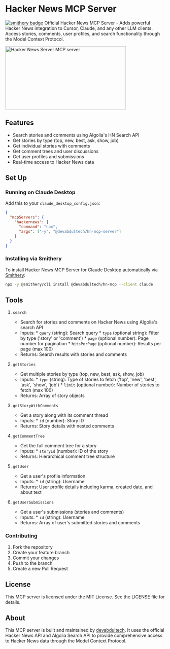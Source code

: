 # Hacker News MCP Server

[![smithery badge](https://smithery.ai/badge/@devabdultech/hn-mcp)](https://smithery.ai/server/@devabdultech/hn-mcp)
Official Hacker News MCP Server - Adds powerful Hacker News integration to Cursor, Claude, and any other LLM clients. Access stories, comments, user profiles, and search functionality through the Model Context Protocol.

<a href="https://glama.ai/mcp/servers/73uji99mwg">
  <img width="380" height="200" src="https://glama.ai/mcp/servers/73uji99mwg/badge" alt="Hacker News Server MCP server" />
</a>

## Features

- Search stories and comments using Algolia's HN Search API
- Get stories by type (top, new, best, ask, show, job)
- Get individual stories with comments
- Get comment trees and user discussions
- Get user profiles and submissions
- Real-time access to Hacker News data

## Set Up

### Running on Claude Desktop

Add this to your `claude_desktop_config.json`:

```json
{
  "mcpServers": {
    "hackernews": {
      "command": "npx",
      "args": ["-y", "@devabdultech/hn-mcp-server"]
    }
  }
}
```

### Installing via Smithery

To install Hacker News MCP Server for Claude Desktop automatically via [Smithery](https://smithery.ai/server/@devabdultech/hn-mcp):

```bash
npx -y @smithery/cli install @devabdultech/hn-mcp --client claude
```

## Tools

1. `search`
   * Search for stories and comments on Hacker News using Algolia's search API
   * Inputs:
         * `query` (string): Search query
         * `type` (optional string): Filter by type ('story' or 'comment')
         * `page` (optional number): Page number for pagination
         * `hitsPerPage` (optional number): Results per page (max 100)
   * Returns: Search results with stories and comments

2. `getStories`
   * Get multiple stories by type (top, new, best, ask, show, job)
   * Inputs:
         * `type` (string): Type of stories to fetch ('top', 'new', 'best', 'ask', 'show', 'job')
         * `limit` (optional number): Number of stories to fetch (max 100)
   * Returns: Array of story objects

3. `getStoryWithComments`
   * Get a story along with its comment thread
   * Inputs:
         * `id` (number): Story ID
   * Returns: Story details with nested comments

4. `getCommentTree`
   * Get the full comment tree for a story
   * Inputs:
         * `storyId` (number): ID of the story
   * Returns: Hierarchical comment tree structure

5. `getUser`
   * Get a user's profile information
   * Inputs:
         * `id` (string): Username
   * Returns: User profile details including karma, created date, and about text

6. `getUserSubmissions`
   * Get a user's submissions (stories and comments)
   * Inputs:
         * `id` (string): Username
   * Returns: Array of user's submitted stories and comments


### Contributing

1. Fork the repository
2. Create your feature branch
3. Commit your changes
4. Push to the branch
5. Create a new Pull Request

## License

This MCP server is licensed under the MIT License. See the LICENSE file for details.

## About

This MCP server is built and maintained by [devabdultech](https://github.com/devabdultech). It uses the official Hacker News API and Algolia Search API to provide comprehensive access to Hacker News data through the Model Context Protocol.
